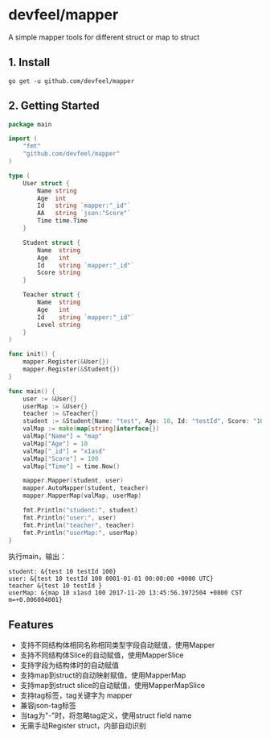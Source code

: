 # devfeel/mapper
A simple mapper tools for different struct or map to struct

## 1. Install

```
go get -u github.com/devfeel/mapper
```

## 2. Getting Started
```go
package main

import (
	"fmt"
	"github.com/devfeel/mapper"
)

type (
	User struct {
		Name string
		Age  int
		Id   string `mapper:"_id"`
		AA   string `json:"Score"`
		Time time.Time
	}

	Student struct {
		Name  string
		Age   int
		Id    string `mapper:"_id"`
		Score string
	}

	Teacher struct {
		Name  string
		Age   int
		Id    string `mapper:"_id"`
		Level string
	}
)

func init() {
	mapper.Register(&User{})
	mapper.Register(&Student{})
}

func main() {
	user := &User{}
	userMap := &User{}
	teacher := &Teacher{}
	student := &Student{Name: "test", Age: 10, Id: "testId", Score: "100"}
	valMap := make(map[string]interface{})
	valMap["Name"] = "map"
	valMap["Age"] = 10
	valMap["_id"] = "x1asd"
	valMap["Score"] = 100
	valMap["Time"] = time.Now()

	mapper.Mapper(student, user)
	mapper.AutoMapper(student, teacher)
	mapper.MapperMap(valMap, userMap)

	fmt.Println("student:", student)
	fmt.Println("user:", user)
	fmt.Println("teacher", teacher)
	fmt.Println("userMap:", userMap)
}

```
执行main，输出：
```
student: &{test 10 testId 100}
user: &{test 10 testId 100 0001-01-01 00:00:00 +0000 UTC}
teacher &{test 10 testId }
userMap: &{map 10 x1asd 100 2017-11-20 13:45:56.3972504 +0800 CST m=+0.006004001}
```

## Features
* 支持不同结构体相同名称相同类型字段自动赋值，使用Mapper
* 支持不同结构体Slice的自动赋值，使用MapperSlice
* 支持字段为结构体时的自动赋值
* 支持map到struct的自动映射赋值，使用MapperMap
* 支持map到struct slice的自动赋值，使用MapperMapSlice
* 支持tag标签，tag关键字为 mapper
* 兼容json-tag标签
* 当tag为"-"时，将忽略tag定义，使用struct field name
* 无需手动Register struct，内部自动识别